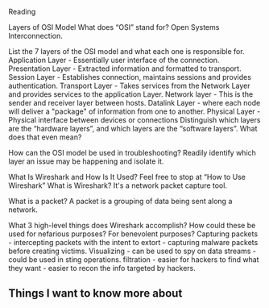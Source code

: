 Reading

Layers of OSI Model
What does “OSI” stand for?
Open Systems Interconnection.

List the 7 layers of the OSI model and what each one is responsible for.
Application Layer - Essentially user interface of the connection.
Presentation Layer - Extracted information and formatted to transport.
Session Layer - Establishes connection, maintains sessions and provides authentication.
Transport Layer - Takes services from the Network Layer and provides services to the application Layer.
Network layer - This is the sender and receiver layer between hosts.
Datalink Layer - where each node will deliver a "package" of information from one to another.
Physical Layer - Physical interface between devices or connections
Distinguish which layers are the “hardware layers”, and which layers are the “software layers”. What does that even mean?

How can the OSI model be used in troubleshooting?
Readily identify which layer an issue may be happening and isolate it.

What Is Wireshark and How Is It Used?
Feel free to stop at “How to Use Wireshark”
What is Wireshark?
It's a network packet capture tool.

What is a packet?
A packet is a grouping of data being sent along a network.

What 3 high-level things does Wireshark accomplish? How could these be used for nefarious purposes? For benevolent purposes?
Capturing packets - intercepting packets with the intent to extort - capturing malware packets before creating victims.
Visualizing - can be used to spy on data streams - could be used in sting operations.
filtration - easier for hackers to find what they want - easier to recon the info targeted by hackers.

## Things I want to know more about
